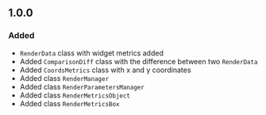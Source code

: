 ## 1.0.0
### Added
* `RenderData` class with widget metrics added
* Added `ComparisonDiff` class with the difference between two `RenderData`
* Added `CoordsMetrics` class with x and y coordinates
* Added class `RenderManager`
* Added class `RenderParametersManager`
* Added class `RenderMetricsObject`
* Added class `RenderMetricsBox`